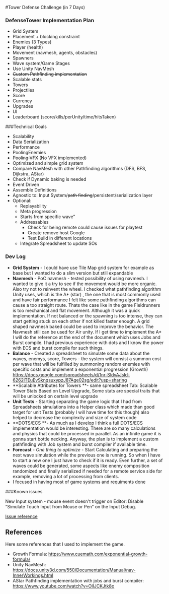 #Tower Defense Challenge (in 7 Days)

### DefenseTower Implementation Plan

- Grid System
- Placement + blocking constraint
- Enemies (3 Types)
- Player (health)
- Movement (navmesh, agents, obstacles)
- Spawners
- Wave system/Game Stages
- Use Unity NavMesh
- ~~Custom Pathfinding implementation~~
- Scalable stats
- Towers
- Projectiles
- Score
- Currency
- Upgrades
- UI
- Leaderboard (score/kills/perUnity/time/hitsTaken)

###Technical Goals
- Scalability
- Data Serialization
- Performance
- PoolingEnemies
- ~~Pooling VFX~~ (No VFX implemented)
- Optimized and simple grid system
- Compare NavMesh with other Pathfinding algorithms (DFS, BFS, Dijkstra, AStar)
- Check if Dynamic baking is needed
- Event Driven
- Assemble Definitions
- Agnostic to: Input System/~~path finding~~/persistent/serialization layer
- Optional:
	- Replayability
	- Meta progression
	- Starts from specific wave”
	- Addressables
		- Check for being remote could cause issues for playtest
		- Create remove host Google
		- Test Build in different locations 
	- Integrate Spreadsheet to update SOs

### Dev Log

- **Grid System** - I could have use Tile Map grid system for example as base but I wanted to do a slim version but still expandable 
- **Navmesh** - PoC navmesh - tested possibility of using navmesh. I wanted to give it a try to see if the movement would be more organic. Also try not to reinvent the wheel. 
I checked what pathfinding algorithm Unity uses, which is the A* (star) , the one that is most commonly used and have fair performance I felt like some pathfinding algorithms can cause a too straight route. Thats the case like in the game Fieldrunners is too mechanical and flat movement.
 Although it was a quick implementation. If not balanced or the spawning is too intense, they can start getting stuck on each other if not killed faster enough. A grid shaped navmesh  baked could be used to improve the behavior. 
The Navmesh still can be used for Air unity. If I get time to implement the A* I will do the reference at the end of the document which uses Jobs and Burst compile. I had previous experience with dots and I know the power with ECS and burst compile for such things.
- **Balance** - Created a spreadsheet to simulate some data about the waves, enemys, score, Towers - the system will consist a summon cost per wave that will be fulfilled by summoning random enemies with specific costs and implement a exponential progression (Growth) https://docs.google.com/spreadsheets/d/1nr-SldvAJsId-6262lTEuEvSknqsuxypzJ87Age02sg/edit?usp=sharing
- **Scalable Attributes for Towers **- same spreadsheet Tab: Scalable Tower Stats
Based on Level Upgrade, Some stats are special traits that will be unlocked on certain level upgrade
- **Unit Tests** - Starting separating the game logic that I had from Spreadsheets simulations into a Helper class which made than good target for unit Tests (probably I will have time for this though) also helped to decrease the complexity and size of system code
- **DOTS/ECS **- As much as I develop I think a full DOTS/ECS implementation would be interesting. There are so many calculations and physics that could be processed in parallel. As an infinite game it is gonna start bottle necking. Anyway, the plan is to implement a custom pathfinding with Job system and burst compiler if available time.
- **Forecast** - *One thing to optimize* - Start Calculating and preparing the next wave simulation while the previous one is running. So when I have to start a new one I just have to check if it is ready. Even further, a set of waves could be generated, some aspects like enemy composition randomized and finally serialized if needed for a remote service side for example, removing a lot of processing from clients.
- I focused in having most of game systems and requiments done



###Known issues

New Input system - mouse event doesn't trigger on Editor:  Disable “Simulate Touch Input from  Mouse or Pen” on the Input Debug.


[Issue reference](https://forum.unity.com/threads/need-help-unity-input-system-mouse-totally-not-detected-clicks-not-happening.1369047/ "Issue reference")


## References

Here some references that I used to implement the game. 

- Growth Formula: https://www.cuemath.com/exponential-growth-formula/
- Unity NavMesh: https://docs.unity3d.com/550/Documentation/Manual/nav-InnerWorkings.html
- AStar Pathfinding implementation with jobs and burst compiler: https://www.youtube.com/watch?v=OlIJCKJtk8o


